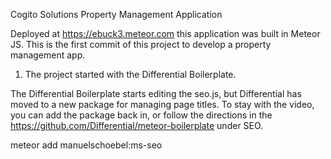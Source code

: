 Cogito Solutions Property Management Application

Deployed at https://ebuck3.meteor.com this application was built in Meteor JS.
This is the first commit of this project to develop a property management app.

1. The project started with the Differential Boilerplate.



The Differential Boilerplate starts editing the seo.js, but Differential has moved to a new package for managing page titles.  To stay with the video, you can add the package back in, or follow the directions in the 
https://github.com/Differential/meteor-boilerplate  under SEO.

meteor add manuelschoebel:ms-seo
